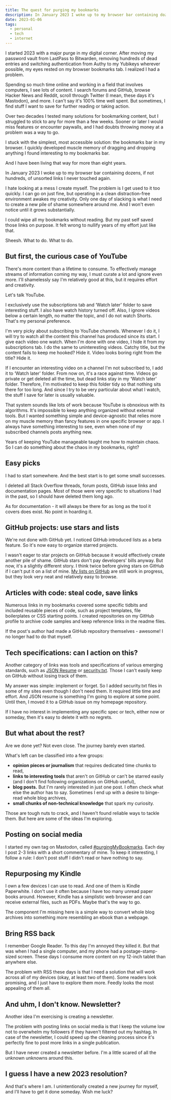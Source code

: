 ```yaml
---
title: The quest for purging my bookmarks
description: In January 2023 I woke up to my browser bar containing dozens, if not hundreds, of unsorted links I never touched again.
date: 2023-01-06
tags:
  - personal
  - tech
  - internet
---
```


I started 2023 with a major purge in my digital corner. After moving my password vault from LastPass to Bitwarden, removing hundreds of dead entries and switching authentication from Authy to my Yubikeys wherever possible, my eyes rested on my browser bookmarks tab. I realized I had a problem.

Spending so much time online and working in a field that involves computers, I see lots of content. I search forums and GitHub, browse Hacker News and Reddit, scroll through Twitter (I mean, these days it's Mastodon), and more. I can't say it's 100% time well spent. But sometimes, I find stuff I want to save for further reading or taking action.

Over two decades I tested many solutions for bookmarking content, but I struggled to stick to any for more than a few weeks. Sooner or later I would miss features or encounter paywalls, and I had doubts throwing money at a problem was a way to go.

I stuck with the simplest, most accessible solution: the bookmarks bar in my browser. I quickly developed muscle memory of dragging and dropping anything I found interesting to my bookmarks bar.

And I have been living that way for more than eight years.

In January 2023 I woke up to my browser bar containing dozens, if not hundreds, of unsorted links I never touched again.

I hate looking at a mess I create myself. The problem is I get used to it too quickly. I can go on just fine, but operating in a clean distraction-free environment awakes my creativity. Only one day of slacking is what I need to create a new pile of shame somewhere around me. And I won't even notice until it grows substantially.

I could wipe all my bookmarks without reading. But my past self saved those links on purpose. It felt wrong to nullify years of my effort just like that.

Sheesh. What to do. What to do.

## But first, the curious case of YouTube

There's more content than a lifetime to consume. To effectively manage streams of information coming my way, I must curate a lot and ignore even more. I'll shamelessly say I'm relatively good at this, but it requires effort and creativity.

Let's talk YouTube.

I exclusively use the subscriptions tab and ‘Watch later' folder to save interesting stuff. I also have watch history turned off. Also, I ignore videos below a certain length, no matter the topic, and I do not watch Shorts. That's my personal preference.

I'm very picky about subscribing to YouTube channels. Whenever I do it, I will try to watch all the content this channel has produced since its start. I give each video one watch. When I'm done with one video, I hide it from my subscriptions tab. I do the same to uninteresting videos. Catchy title, but the content fails to keep me hooked? Hide it. Video looks boring right from the title? Hide it.

If I encounter an interesting video on a channel I'm not subscribed to, I add it to ‘Watch later' folder. From now on, it's a race against time. Videos go private or get deleted all the time, but dead links stay in my ‘Watch later' folder. Therefore, I'm motivated to keep this folder tidy so that nothing sits there for too long. And since I try to be very particular about what I watch, the stuff I save for later is usually valuable.

That system sounds like lots of work because YouTube is obnoxious with its algorithms. It's impossible to keep anything organized without external tools. But I wanted something simple and device-agnostic that relies more on my muscle memory than fancy features in one specific browser or app. I always have something interesting to see, even when none of my subscribed channels posts anything new.

Years of keeping YouTube manageable taught me how to maintain chaos. So I can do something about the chaos in my bookmarks, right?

## Easy picks

I had to start somewhere. And the best start is to get some small successes.

I deleted all Stack Overflow threads, forum posts, GitHub issue links and documentation pages. Most of those were very specific to situations I had in the past, so I should have deleted them long ago.

As for documentation - it will always be there for as long as the tool it covers does exist. No point in hoarding it.

## GitHub projects: use stars and lists

We're not done with GitHub yet. I noticed GitHub introduced lists as a beta feature. So it's now easy to organize starred projects.

I wasn't eager to star projects on GitHub because it would effectively create another pile of shame. GitHub stars don't pay developers' bills anyway. But now, it's a slightly different story. I think twice before giving stars on GitHub if I can't put it on a list of mine. [My lists on GitHub](https://github.com/lwojcik?tab=stars) are still work in progress, but they look very neat and relatively easy to browse.

## Articles with code: steal code, save links

Numerous links in my bookmarks covered some specific tidbits and included reusable pieces of code, such as project templates, file boilerplates or CSS starting points. I created repositories on my GitHub profile to archive code samples and keep reference links in the readme files.

If the post's author had made a GitHub repository themselves - awesome! I no longer had to do that myself.

## Tech specifications: can I action on this?

Another category of links was tools and specifications of various emerging standards, such as [JSON Resume](https://jsonresume.org/) or [security.txt](https://securitytxt.org/). Those I can't easily keep on GitHub without losing track of them.

My answer was simple: implement or forget. So I added security.txt files in some of my sites even though I don't need them. It required little time and effort. And JSON resume is something I'm going to explore at some point. Until then, I moved it to a GitHub issue on my homepage repository.

If I have no interest in implementing any specific spec or tech, either now or someday, then it's easy to delete it with no regrets.

## But what about the rest?

Are we done yet? Not even close. The journey barely even started.

What's left can be classified into a few groups:

- **opinion pieces or journalism** that requires dedicated time chunks to read,
- **links to interesting tools** that aren't on GitHub or can't be starred easily (and I don't find following organizations on GitHub useful),
- **blog posts.** But I'm rarely interested in just one post. I often check what else the author has to say. Sometimes I end up with a desire to binge-read whole blog archives,
- **small chunks of non-technical knowledge** that spark my curiosity.

Those are tough nuts to crack, and I haven't found reliable ways to tackle them. But here are some of the ideas I'm exploring.

## Posting on social media

I started my own tag on Mastodon, called [#purgingMyBookmarks](https://masto.ai/tags/purgingMyBookmarks). Each day I post 2-3 links with a short commentary of mine. To keep it interesting, I follow a rule: I don't post stuff I didn't read or have nothing to say.

## Repurposing my Kindle

I own a few devices I can use to read. And one of them is Kindle Paperwhite. I don't use it often because I have too many unread paper books around. However, Kindle has a simplistic web browser and can receive external files, such as PDFs. Maybe that's the way to go.

The component I'm missing here is a simple way to convert whole blog archives into something more resembling an ebook than a webpage.

## Bring RSS back

I remember Google Reader. To this day I'm annoyed they killed it. But that was when I had a single computer, and my phone had a postage-stamp-sized screen. These days I consume more content on my 12-inch tablet than anywhere else.

The problem with RSS these days is that I need a solution that will work across all of my devices (okay, at least two of them). Some readers look promising, and I just have to explore them more. Feedly looks the most appealing of them all.

## And uhm, I don't know. Newsletter?

Another idea I'm exercising is creating a newsletter.

The problem with posting links on social media is that I keep the volume low not to overwhelm my followers if they haven't filtered out my hashtag. In case of the newsletter, I could speed up the cleaning process since it's perfectly fine to post more links in a single publication.

But I have never created a newsletter before. I'm a little scared of all the unknown unknowns around this.

## I guess I have a new 2023 resolution?

And that's where I am. I unintentionally created a new journey for myself, and I'll have to get it done someday. Wish me luck?
